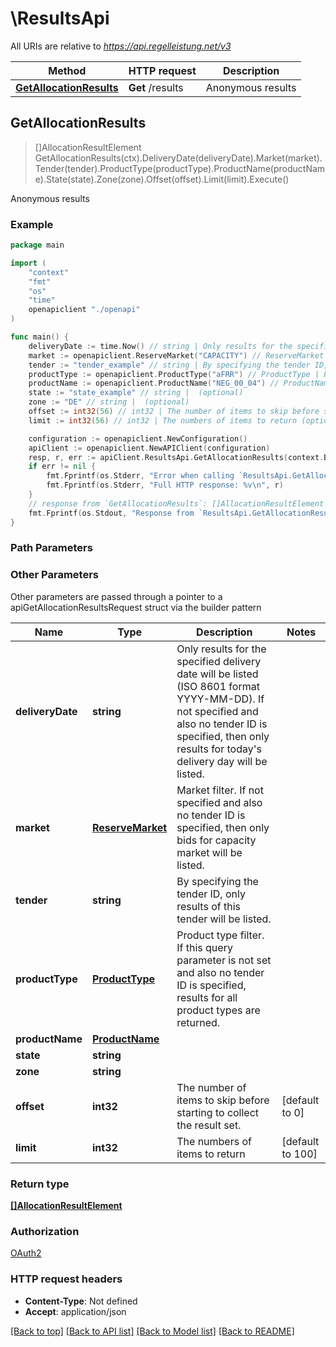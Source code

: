 # \ResultsApi

All URIs are relative to *https://api.regelleistung.net/v3*

Method | HTTP request | Description
------------- | ------------- | -------------
[**GetAllocationResults**](ResultsApi.md#GetAllocationResults) | **Get** /results | Anonymous results



## GetAllocationResults

> []AllocationResultElement GetAllocationResults(ctx).DeliveryDate(deliveryDate).Market(market).Tender(tender).ProductType(productType).ProductName(productName).State(state).Zone(zone).Offset(offset).Limit(limit).Execute()

Anonymous results



### Example

```go
package main

import (
    "context"
    "fmt"
    "os"
    "time"
    openapiclient "./openapi"
)

func main() {
    deliveryDate := time.Now() // string | Only results for the specified delivery date will be listed (ISO 8601 format YYYY-MM-DD). If not specified and also no tender ID is specified, then only results for today's delivery day will be listed. (optional)
    market := openapiclient.ReserveMarket("CAPACITY") // ReserveMarket | Market filter. If not specified and also no tender ID is specified, then only bids for capacity market will be listed. (optional)
    tender := "tender_example" // string | By specifying the tender ID, only results of this tender will be listed. (optional)
    productType := openapiclient.ProductType("aFRR") // ProductType | Product type filter. If this query parameter is not set and also no tender ID is specified, results for all product types are returned. (optional)
    productName := openapiclient.ProductName("NEG_00_04") // ProductName |  (optional)
    state := "state_example" // string |  (optional)
    zone := "DE" // string |  (optional)
    offset := int32(56) // int32 | The number of items to skip before starting to collect the result set. (optional) (default to 0)
    limit := int32(56) // int32 | The numbers of items to return (optional) (default to 100)

    configuration := openapiclient.NewConfiguration()
    apiClient := openapiclient.NewAPIClient(configuration)
    resp, r, err := apiClient.ResultsApi.GetAllocationResults(context.Background()).DeliveryDate(deliveryDate).Market(market).Tender(tender).ProductType(productType).ProductName(productName).State(state).Zone(zone).Offset(offset).Limit(limit).Execute()
    if err != nil {
        fmt.Fprintf(os.Stderr, "Error when calling `ResultsApi.GetAllocationResults``: %v\n", err)
        fmt.Fprintf(os.Stderr, "Full HTTP response: %v\n", r)
    }
    // response from `GetAllocationResults`: []AllocationResultElement
    fmt.Fprintf(os.Stdout, "Response from `ResultsApi.GetAllocationResults`: %v\n", resp)
}
```

### Path Parameters



### Other Parameters

Other parameters are passed through a pointer to a apiGetAllocationResultsRequest struct via the builder pattern


Name | Type | Description  | Notes
------------- | ------------- | ------------- | -------------
 **deliveryDate** | **string** | Only results for the specified delivery date will be listed (ISO 8601 format YYYY-MM-DD). If not specified and also no tender ID is specified, then only results for today&#39;s delivery day will be listed. | 
 **market** | [**ReserveMarket**](ReserveMarket.md) | Market filter. If not specified and also no tender ID is specified, then only bids for capacity market will be listed. | 
 **tender** | **string** | By specifying the tender ID, only results of this tender will be listed. | 
 **productType** | [**ProductType**](ProductType.md) | Product type filter. If this query parameter is not set and also no tender ID is specified, results for all product types are returned. | 
 **productName** | [**ProductName**](ProductName.md) |  | 
 **state** | **string** |  | 
 **zone** | **string** |  | 
 **offset** | **int32** | The number of items to skip before starting to collect the result set. | [default to 0]
 **limit** | **int32** | The numbers of items to return | [default to 100]

### Return type

[**[]AllocationResultElement**](AllocationResultElement.md)

### Authorization

[OAuth2](../README.md#OAuth2)

### HTTP request headers

- **Content-Type**: Not defined
- **Accept**: application/json

[[Back to top]](#) [[Back to API list]](../README.md#documentation-for-api-endpoints)
[[Back to Model list]](../README.md#documentation-for-models)
[[Back to README]](../README.md)

